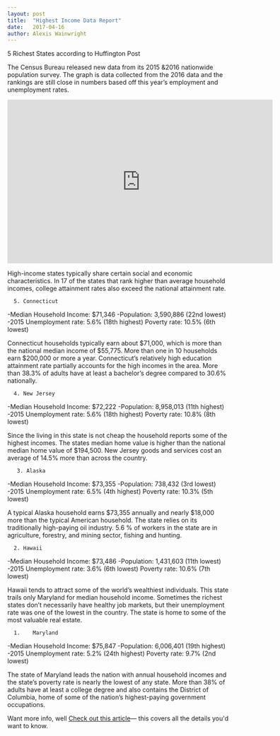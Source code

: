 ```yaml
---
layout: post
title:  "Highest Income Data Report"
date:   2017-04-16
author: Alexis Wainwright
---
```


5 Richest States according to Huffington Post

The Census Bureau released new data from its 2015 &2016 nationwide population survey. The graph is data collected from the 2016 data and the rankings are still close in numbers based off this year’s employment and unemployment rates.

<iframe width="600" height="371" seamless frameborder="0" scrolling="no" src="https://docs.google.com/spreadsheets/d/1zrY0_k7hGFpbno1utW6OXEU4PfGNUzndH4hVwUZgPGY/pubchart?oid=15138478&amp;format=image"></iframe>

High-income states typically share certain social and economic characteristics. In 17 of the states that rank higher than average household incomes, college attainment rates also exceed the national attainment rate.

      5. Connecticut
-Median Household Income: $71,346
-Population: 3,590,886 (22nd lowest)
-2015 Unemployment rate: 5.6% (18th highest)
Poverty rate: 10.5% (6th lowest)

Connecticut households typically earn about $71,000, which is more than the national median income of $55,775.  More than one in 10 households earn $200,000 or more a year. Connecticut’s relatively high education attainment rate partially accounts for the high incomes in the area. More than 38.3% of adults have at least a bachelor’s degree compared to 30.6% nationally.

      4. New Jersey
-Median Household Income: $72,222
-Population: 8,958,013 (11th highest)
-2015 Unemployment rate: 5.6% (18th highest)
Poverty rate: 10.8% (8th lowest)

Since the living in this state is not cheap the household reports some of the highest incomes. The states median home value is higher than the national median home value of $194,500. New Jersey goods and services cost an average of 14.5% more than across the country.


       3. Alaska
-Median Household Income: $73,355
-Population: 738,432 (3rd lowest)
-2015 Unemployment rate: 6.5% (4th highest)
Poverty rate: 10.3% (5th lowest)

A typical Alaska household earns $73,355 annually and nearly $18,000 more than the typical American household. The state relies on its traditionally high-paying oil industry. 5.6 % of workers in the state are in agriculture, forestry, and mining sector, fishing and hunting.


      2. Hawaii
-Median Household Income: $73,486
-Population: 1,431,603 (11th lowest)
-2015 Unemployment rate: 3.6% (6th lowest)
Poverty rate: 10.6% (7th lowest)

Hawaii tends to attract some of the world’s wealthiest individuals. This state trails only Maryland for median household income. Sometimes the richest states don’t necessarily have healthy job markets, but their unemployment rate was one of the lowest in the country. The state is home to some of the most valuable real estate.

      1.	Maryland
-Median Household Income: $75,847
-Population: 6,006,401 (19th highest)
-2015 Unemployment rate: 5.2% (24th highest)
Poverty rate: 9.7% (2nd lowest)

The state of Maryland leads the nation with annual household incomes and the state’s poverty rate is nearly the lowest of any state. More than 38% of adults have at least a college degree and also contains the District of Columbia, home of some of the nation’s highest-paying government occupations.  


Want more info, well [Check out this article](http://www.huffingtonpost.com/entry/americas-richest-and-poorest-states_us_57db167be4b04fa361d99639)—
this covers all the details you'd want to know.
